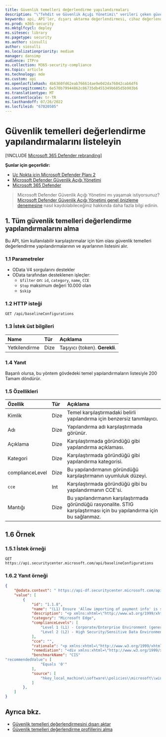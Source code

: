 ```yaml
---
title: Güvenlik temelleri değerlendirme yapılandırmaları
description: "\"Tehdit ve Güvenlik Açığı Yönetimi\" verileri çeken güvenlik temelleri değerlendirme yapılandırmaları hakkında bilgi sağlar. Farklı veri türlerini almak için farklı API çağrıları vardır. Genel olarak, her API çağrısı kuruluşunuzdaki cihazlar için gerekli verileri içerir."
keywords: api, API'ler, dışarı aktarma değerlendirmesi, cihaz değerlendirmesi başına, makine değerlendirmesi başına, güvenlik açığı değerlendirmesi raporu, cihaz güvenlik açığı değerlendirmesi, cihaz güvenlik açığı raporu, güvenli yapılandırma değerlendirmesi, güvenli yapılandırma raporu, yazılım güvenlik açıkları değerlendirmesi, yazılım güvenlik açığı raporu, makineye göre güvenlik açığı raporu,
ms.prod: m365-security
ms.mktglfcycl: deploy
ms.sitesec: library
ms.pagetype: security
ms.author: siosulli
author: siosulli
ms.localizationpriority: medium
manager: dansimp
audience: ITPro
ms.collection: M365-security-compliance
ms.topic: article
ms.technology: mde
ms.custom: api
ms.openlocfilehash: 4b6360fd62eab766614ae9e0d2da76042cab6df6
ms.sourcegitcommit: 6e570b79944862c86735db455349b685d5b903b6
ms.translationtype: MT
ms.contentlocale: tr-TR
ms.lasthandoff: 07/26/2022
ms.locfileid: "67020505"
---
```

# <a name="list-security-baselines-assessment-configurations"></a>Güvenlik temelleri değerlendirme yapılandırmalarını listeleyin

[!INCLUDE [Microsoft 365 Defender rebranding](../../includes/microsoft-defender.md)]

**Şunlar için geçerlidir:**

- [Uç Nokta için Microsoft Defender Planı 2](https://go.microsoft.com/fwlink/?linkid=2154037)
- [Microsoft Defender Güvenlik Açığı Yönetimi](../defender-vulnerability-management/index.yml)
- [Microsoft 365 Defender](https://go.microsoft.com/fwlink/?linkid=2118804)

> Microsoft Defender Güvenlik Açığı Yönetimi mı yaşamak istiyorsunuz? [Microsoft Defender Güvenlik Açığı Yönetimi genel önizleme denemesine](../defender-vulnerability-management/get-defender-vulnerability-management.md) nasıl kaydolabileceğiniz hakkında daha fazla bilgi edinin.

## <a name="1-get-all-security-baselines-assessment-configurations"></a>1. Tüm güvenlik temelleri değerlendirme yapılandırmalarını alma

Bu API, tüm kullanılabilir karşılaştırmalar için tüm olası güvenlik temelleri değerlendirme yapılandırmalarının ve ayarlarının listesini alır.

### <a name="11-parameters"></a>1.1 Parametreler

- OData V4 sorgularını destekler
- OData tarafından desteklenen işleçler:
  - `$filter` on: `id`, `category`, `name`, `CCE`
  - `$top` maksimum değeri 10.000 olan
  - `$skip`

### <a name="12-http-request"></a>1.2 HTTP isteği

```http
GET /api/baselineConfigurations 
```

### <a name="13-request-headers"></a>1.3 İstek üst bilgileri

Name|Tür|Açıklama
:---|:---|:---
Yetkilendirme|Dize|Taşıyıcı {token}. **Gerekli**.

### <a name="14-response"></a>1.4 Yanıt

Başarılı olursa, bu yöntem gövdedeki temel yapılandırmaların listesiyle 200 Tamam döndürür.

### <a name="15-properties"></a>1.5 Özellikleri

|Özellik | Tür | Açıklama |
|:---|:---|:---|
|Kimlik | Dize | Temel karşılaştırmadaki belirli yapılandırma için benzersiz tanımlayıcı.
|Adı | Dize | Yapılandırma adı karşılaştırmada görünür.
|Açıklama | Dize | Karşılaştırmada göründüğü gibi yapılandırma açıklaması.
|Kategori | Dize | Karşılaştırmada göründüğü gibi yapılandırma kategorisi.
|complianceLevel|Dize|Bu yapılandırmanın göründüğü karşılaştırmanın uyumluluk düzeyi.
|`cce`|Int|Karşılaştırmada göründüğü gibi bu yapılandırmanın CCE'si.
|Mantığı |Dize|Bu yapılandırmanın karşılaştırmada göründüğü rasyonalite. STIG karşılaştırması için bu yapılandırma için bu sağlanmaz.

## <a name="16-example"></a>1.6 Örnek

### <a name="151-request-example"></a>1.5.1 İstek örneği

```http
GET https://api.securitycenter.microsoft.com/api/baselineConfigurations
```

### <a name="162-response-example"></a>1.6.2 Yanıt örneği

```json
{
    "@odata.context": " https://api-df.securitycenter.microsoft.com/api/$metadata#BaselineConfigurations ", 
    "value": [
        {
            "id": "1.1.8", 
            "name": "(L1) Ensure 'Allow importing of payment info' is set to 'Disabled'",
            "description": "<p xmlns:xhtml=\"http://www.w3.org/1999/xhtml\">This policy setting controls whether users are able to import payment information from another browser into Microsoft Edge as well as whether payment information is imported on first use.</p>",
            "category": "Microsoft Edge",
            "complianceLevels": [
                "Level 1 (L1) - Corporate/Enterprise Environment (general use)",
                "Level 2 (L2) - High Security/Sensitive Data Environment (limited functionality)"
            ],
            "cce": "",
            "rationale": "<p xmlns:xhtml=\"http://www.w3.org/1999/xhtml\">Having payment information automatically imported or allowing users to import payment data from another browser into Microsoft Edge could allow for sensitive data to be imported into Edge.</p>",
            "remediation": "<div xmlns:xhtml=\"http://www.w3.org/1999/xhtml\">\r\n  <p>\r\n    <p>\r\nTo establish the recommended configuration via GP, set the following UI path to                 <span class=\"inline_block\">Disabled</span></p>\r\n    <code class=\"code_block\">Computer Configuration\\Policies\\Administrative Templates\\Microsoft Edge\\Allow importing of payment info\r\n</code>\r\n    <p>\r\n      <strong>Note:</strong>\r\n This Group Policy path may not exist by default. It is provided by the Group Policy template                 <span class=\"inline_block\">MSEdge.admx/adml</span>\r\n that can be downloaded from Microsoft                 <a href=\"https://www.microsoft.com/en-us/edge/business/download\">here</a>\r\n.              </p>\r\n    <p class=\"bold\">Impact:</p>\r\n    <p>\r\n      <p>Users will be unable to perform a payment information import from other browsers into Microsoft Edge.</p>\r\n    </p>\r\n  </p>\r\n</div>",
            "benchmarkName": "CIS"
"recommendedValue": [ 
                "Equals '0'" 
            ], 
            "source": [ 
                "hkey_local_machine\\software\\policies\\microsoft\\windows\\eventlog\\security\\retention" 
            ]
        }, 
    ] 
} 
```

## <a name="see-also"></a>Ayrıca bkz.

- [Güvenlik temelleri değerlendirmesini dışarı aktar](export-security-baseline-assessment.md)
- [Güvenlik temelleri değerlendirme profillerini alma](get-security-baselines-assessment-profiles.md)
